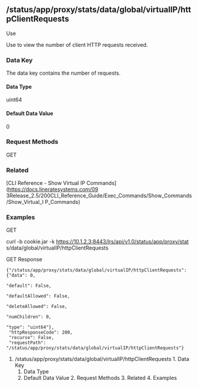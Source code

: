 ## /status/app/proxy/stats/data/global/virtualIP/httpClientRequests

Use

Use to view the number of client HTTP requests received.

### Data Key

The data key contains the number of requests.

#### Data Type

uint64

#### Default Data Value

0

### Request Methods

GET

### Related

[CLI Reference - Show Virtual IP Commands](https://docs.lineratesystems.com/09
3Release_2.5/200CLI_Reference_Guide/Exec_Commands/Show_Commands/Show_Virtual_I
P_Commands)

### Examples

GET

curl -b cookie.jar -k https://10.1.2.3:8443/lrs/api/v1.0/status/app/proxy/stat
s/data/global/virtualIP/httpClientRequests

GET Response

    
    {"/status/app/proxy/stats/data/global/virtualIP/httpClientRequests": {"data": 0,
                                                                           "default": False,
                                                                           "defaultAllowed": False,
                                                                           "deleteAllowed": False,
                                                                           "numChildren": 0,
                                                                           "type": "uint64"},
     "httpResponseCode": 200,
     "recurse": False,
     "requestPath": "/status/app/proxy/stats/data/global/virtualIP/httpClientRequests"}
    

  1. /status/app/proxy/stats/data/global/virtualIP/httpClientRequests
    1. Data Key
      1. Data Type
      2. Default Data Value
    2. Request Methods
    3. Related
    4. Examples

